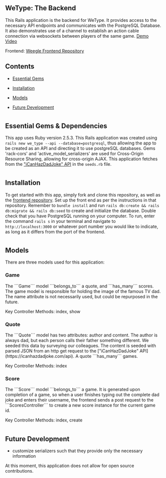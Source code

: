 ## WeType: The Backend

This Rails application is the backend for WeType. It provides access to the necessary API endpoints and communicates with the PostgreSQL Database. It also demonstrates use of a channel to establish an action cable connection via websockets between players of the same game. <a href=https://vimeo.com/332499170>Demo Video</a>

Frontend: [Weegle Frontend Repository](https://github.com/lumrachele/we-type-front-end)

<h2>Contents</h2>

* [Essential Gems](#essential-gems-&-dependencies)

* [Installation](#installation)

* [Models](#models)

* [Future Development](#future-development)



# <h2>Essential Gems & Dependencies</h2>

This app uses Ruby version 2.5.3. This Rails application was created using ```rails new we_type --api --database=postgresql```, thus allowing the app to be created as an API and directing it to use postgreSQL databases. Gems 'rack-cors' and 'active_model_serializers' are used for Cross-Origin Resource Sharing, allowing for cross-origin AJAX. This application fetches from the ["iCanHazDadJoke" API](https://icanhazdadjoke.com/api) in the ```seeds.rb``` file.

# <h2>Installation</h2>

To get started with this app, simply fork and clone this repository, as well as the [frontend repository](https://github.com/lumrachele/we-type-front-end). Set up the front end as per the instructions in that repository. Remember to ```bundle install``` and run ```rails db:create && rails db:migrate && rails db:seed``` to create and initialize the database. Double check that you have PostgreSQL running on your computer. To run, enter the command ```rails s``` in your terminal and navigate to ```http://localhost:3000``` or whatever port number you would like to indicate, as long as it differs from the port of the frontend.

# <h2>Models</h2>

There are three models used for this application:

<h3>Game</h3>
The ```Game``` model ```belongs_to``` a quote, and ```has_many``` scores. The game model is responsible for holding the image of the famous TV dad. The name attribute is not necessarily used, but could be repurposed in the future.


Key Controller Methods: index, show

<h3>Quote</h3>
The ```Quote``` model has two attributes: author and content. The author is always dad, but each person calls their father something different. We seeded this data by surveying our colleagues. The content is seeded with parsed JSON from an http get request to the ["iCanHazDadJoke" API](https://icanhazdadjoke.com/api). A quote ```has_many``` games.


Key Controller Methods: index

<h3>Score</h3>
The ```Score``` model ```belongs_to``` a game. It is generated upon completion of a game, so when a user finishes typing out the complete dad joke and enters their username, the frontend sends a post request to the ```ScoresController``` to create a new score instance for the current game id.

Key Controller Methods: index, create


# <h2>Future Development</h2>
- customize serializers such that they provide only the necessary information

At this moment, this application does not allow for open source contributions.
